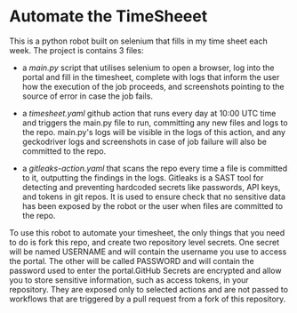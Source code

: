 # Automate the TimeSheeet

This is a python robot built on selenium that fills in my time sheet each week.
The project is contains 3 files:

* a _main.py_ script that utilises selenium to open a browser, log into the portal and fill in the timesheet, complete with logs that inform the user how the execution of the job proceeds, and screenshots pointing to the source of error in case the job fails. 

* a _timesheet.yaml_ github action that runs every day at 10:00 UTC time and triggers the main.py file to run, committing any new files and logs to the repo. main.py's logs will be visible in the logs of this action, and any geckodriver logs and screenshots in case of job failure will also be committed to the repo.

* a _gitleaks-action.yaml_ that scans the repo every time a file is committed to it, outputting the findings in the logs. Gitleaks is a SAST tool for detecting and preventing hardcoded secrets like passwords, API keys, and tokens in git repos. It is used to ensure check that no sensitive data has been exposed by the robot or the user when files are committed to the repo.


To use this robot to automate your timesheet, the only things that you need to do is fork this repo, and create two repository level secrets. One secret will be named USERNAME and will contain the username you use to access the portal. The other will be called PASSWORD and will contain the password used to enter the portal.GitHub Secrets are encrypted and allow you to store sensitive information, such as access tokens, in your repository. They are exposed only to selected actions and are not passed to workflows that are triggered by a pull request from a fork of this repository.

